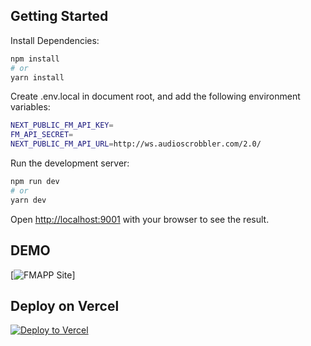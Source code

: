 ## Getting Started

Install Dependencies:

```bash
npm install
# or
yarn install
```

Create .env.local in document root, and add the following environment variables:

```bash
NEXT_PUBLIC_FM_API_KEY=
FM_API_SECRET=
NEXT_PUBLIC_FM_API_URL=http://ws.audioscrobbler.com/2.0/
```

Run the development server:

```bash
npm run dev
# or
yarn dev
```

Open [http://localhost:9001](http://localhost:9001) with your browser to see the result.

## DEMO
[![FMAPP Site](https://fmapp.vercel.app/)]


## Deploy on Vercel
[![Deploy to Vercel](https://vercel.com/button)](https://vercel.com/import/project?template=https://github.com/nicocuevas/fmapp.git)

